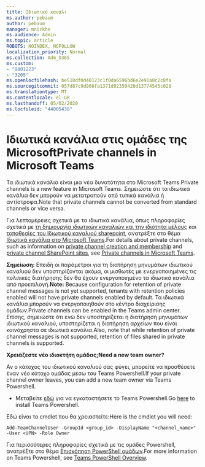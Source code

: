 ```yaml
---
title: Ιδιωτικό κανάλι
ms.author: pebaum
author: pebaum
manager: mnirkhe
ms.audience: Admin
ms.topic: article
ROBOTS: NOINDEX, NOFOLLOW
localization_priority: Normal
ms.collection: Adm_O365
ms.custom:
- "9001223"
- "3205"
ms.openlocfilehash: be518df0d40123c1f0da6596bd6e2e91a0c2c8fa
ms.sourcegitcommit: 057d87c9d866fa1371d02350420d13774545c028
ms.translationtype: MT
ms.contentlocale: el-GR
ms.lasthandoff: 05/02/2020
ms.locfileid: "44005438"
---
```

# <a name="private-channels-in-microsoft-teams"></a><span data-ttu-id="bbb2b-102">Ιδιωτικά κανάλια στις ομάδες της Microsoft</span><span class="sxs-lookup"><span data-stu-id="bbb2b-102">Private channels in Microsoft Teams</span></span>

<span data-ttu-id="bbb2b-103">Τα ιδιωτικά κανάλια είναι μια νέα δυνατότητα στο Microsoft Teams.</span><span class="sxs-lookup"><span data-stu-id="bbb2b-103">Private channels is a new feature in Microsoft Teams.</span></span> <span data-ttu-id="bbb2b-104">Σημειώστε ότι τα ιδιωτικά κανάλια δεν μπορούν να μετατραπούν από τυπικά κανάλια ή αντίστροφα.</span><span class="sxs-lookup"><span data-stu-id="bbb2b-104">Note that private channels cannot be converted from standard channels or vice versa.</span></span>

<span data-ttu-id="bbb2b-105">Για λεπτομέρειες σχετικά με τα ιδιωτικά κανάλια, όπως πληροφορίες σχετικά με [τη δημιουργία ιδιωτικών καναλιών και την ιδιότητα μέλους](https://docs.microsoft.com/MicrosoftTeams/private-channels#private-channel-creation-and-membership) και [τοποθεσίες του Ιδιωτικού καναλιού sharepoint](https://docs.microsoft.com/MicrosoftTeams/private-channels#private-channel-sharepoint-sites), ανατρέξτε στο θέμα [Ιδιωτικά κανάλια στο Microsoft Teams](https://docs.microsoft.com/MicrosoftTeams/private-channels).</span><span class="sxs-lookup"><span data-stu-id="bbb2b-105">For details about private channels, such as information on [private channel creation and membership](https://docs.microsoft.com/MicrosoftTeams/private-channels#private-channel-creation-and-membership) and [private channel SharePoint sites](https://docs.microsoft.com/MicrosoftTeams/private-channels#private-channel-sharepoint-sites), see [Private channels in Microsoft Teams](https://docs.microsoft.com/MicrosoftTeams/private-channels).</span></span> 

<span data-ttu-id="bbb2b-106">**Σημείωση:** Επειδή οι παράμετροι για τη διατήρηση μηνυμάτων ιδιωτικού καναλιού δεν υποστηρίζονται ακόμα, οι μισθωτές με ενεργοποιημένες τις πολιτικές διατήρησης δεν θα έχουν ενεργοποιημένο τα ιδιωτικά κανάλια από προεπιλογή.</span><span class="sxs-lookup"><span data-stu-id="bbb2b-106">**Note:** Because configuration for retention of private channel messages is not yet supported, tenants with retention policies enabled will not have private channels enabled by default.</span></span> <span data-ttu-id="bbb2b-107">Τα ιδιωτικά κανάλια μπορούν να ενεργοποιηθούν στο κέντρο διαχείρισης ομάδων.</span><span class="sxs-lookup"><span data-stu-id="bbb2b-107">Private channels can be enabled in the Teams admin center.</span></span> <span data-ttu-id="bbb2b-108">Επίσης, σημειώστε ότι ενώ δεν υποστηρίζεται η διατήρηση μηνυμάτων ιδιωτικού καναλιού, υποστηρίζεται η διατήρηση αρχείων που είναι κοινόχρηστα σε ιδιωτικά κανάλια.</span><span class="sxs-lookup"><span data-stu-id="bbb2b-108">Also, note that while retention of private channel messages is not supported, retention of files shared in private channels is supported.</span></span>

<span data-ttu-id="bbb2b-109">**Χρειάζεστε νέο ιδιοκτήτη ομάδας;**</span><span class="sxs-lookup"><span data-stu-id="bbb2b-109">**Need a new team owner?**</span></span>

<span data-ttu-id="bbb2b-110">Αν ο κάτοχος του ιδιωτικού καναλιού σας φύγει, μπορείτε να προσθέσετε έναν νέο κάτοχο ομάδας μέσω του Teams Powershell.</span><span class="sxs-lookup"><span data-stu-id="bbb2b-110">If your private channel owner leaves, you can add a new team owner via Teams Powershell.</span></span>


- <span data-ttu-id="bbb2b-111">Μεταβείτε [εδώ](https://www.powershellgallery.com/packages/MicrosoftTeams/1.0.6) για να εγκαταστήσετε το Teams Powershell.</span><span class="sxs-lookup"><span data-stu-id="bbb2b-111">Go [here](https://www.powershellgallery.com/packages/MicrosoftTeams/1.0.6) to install Teams Powershell.</span></span>

<span data-ttu-id="bbb2b-112">Εδώ είναι το cmdlet που θα χρειαστείτε:</span><span class="sxs-lookup"><span data-stu-id="bbb2b-112">Here is the cmdlet you will need:</span></span>

`
    Add-TeamChannelUser -GroupId <group_id> -DisplayName "<channel_name>" -User <UPN> -Role Owner
`

<span data-ttu-id="bbb2b-113">Για περισσότερες πληροφορίες σχετικά με τις ομάδες Powershell, ανατρέξτε στο θέμα [Επισκόπηση PowerShell ομάδων](https://docs.microsoft.com/microsoftteams/teams-powershell-overview).</span><span class="sxs-lookup"><span data-stu-id="bbb2b-113">For more information on Teams Powershell, see [Teams PowerShell Overview](https://docs.microsoft.com/microsoftteams/teams-powershell-overview).</span></span>
